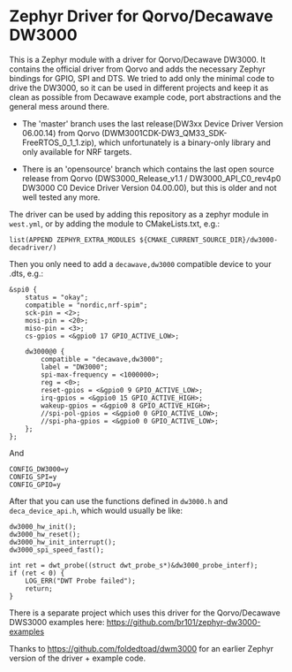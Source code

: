 # Zephyr Driver for Qorvo/Decawave DW3000

This is a Zephyr module with a driver for Qorvo/Decawave DW3000. It contains the
official driver from Qorvo and adds the necessary Zephyr bindings for GPIO,
SPI and DTS. We tried to add only the minimal code to drive the DW3000, so it
can be used in different projects and keep it as clean as possible from Decawave
example code, port abstractions and the general mess around there.

* The 'master' branch uses the last release(DW3xx Device Driver Version
06.00.14) from Qorvo (DWM3001CDK-DW3_QM33_SDK-FreeRTOS_0_1_1.zip),
which unfortunately is a binary-only library and only available for NRF targets.

* There is an 'opensource' branch which contains the last open source release
from Qorvo (DWS3000_Release_v1.1 / DW3000_API_C0_rev4p0 DW3000 C0 Device Driver
Version 04.00.00), but this is older and not well tested any more.

The driver can be used by adding this repository as a zephyr module in
`west.yml`, or by adding the module to CMakeLists.txt, e.g.:

```
list(APPEND ZEPHYR_EXTRA_MODULES ${CMAKE_CURRENT_SOURCE_DIR}/dw3000-decadriver/)
```

Then you only need to add a `decawave,dw3000` compatible device to your .dts, e.g.:

```
&spi0 {
	status = "okay";
	compatible = "nordic,nrf-spim";
	sck-pin = <2>;
	mosi-pin = <20>;
	miso-pin = <3>;
	cs-gpios = <&gpio0 17 GPIO_ACTIVE_LOW>;

	dw3000@0 {
		compatible = "decawave,dw3000";
		label = "DW3000";
		spi-max-frequency = <1000000>;
		reg = <0>;
		reset-gpios = <&gpio0 9 GPIO_ACTIVE_LOW>;
		irq-gpios = <&gpio0 15 GPIO_ACTIVE_HIGH>;
		wakeup-gpios = <&gpio0 8 GPIO_ACTIVE_HIGH>;
		//spi-pol-gpios = <&gpio0 0 GPIO_ACTIVE_LOW>;
		//spi-pha-gpios = <&gpio0 0 GPIO_ACTIVE_LOW>;
	};
};
```

And

```
CONFIG_DW3000=y
CONFIG_SPI=y
CONFIG_GPIO=y
```

After that you can use the functions defined in `dw3000.h` and `deca_device_api.h`,
which would usually be like:

```
dw3000_hw_init();
dw3000_hw_reset();
dw3000_hw_init_interrupt();
dw3000_spi_speed_fast();

int ret = dwt_probe((struct dwt_probe_s*)&dw3000_probe_interf);
if (ret < 0) {
	LOG_ERR("DWT Probe failed");
	return;
}
```

There is a separate project which uses this driver for the Qorvo/Decawave DWS3000
examples here: https://github.com/br101/zephyr-dw3000-examples

Thanks to https://github.com/foldedtoad/dwm3000 for an earlier Zephyr version of
the driver + example code.
